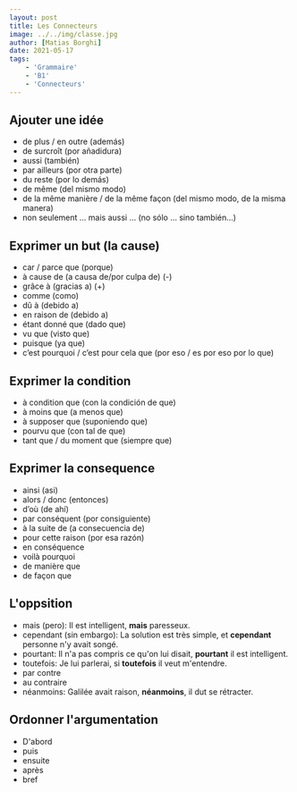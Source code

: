 ```yaml
---
layout: post
title: Les Connecteurs
image: ../../img/classe.jpg
author: [Matias Borghi]
date: 2021-05-17
tags: 
    - 'Grammaire'
    - 'B1'
    - 'Connecteurs'
---
```


## Ajouter une idée

- de plus / en outre (además)
- de surcroît (por añadidura)
- aussi (también)
- par ailleurs (por otra parte)
- du reste (por lo demás)
- de même (del mismo modo)
- de la même manière / de la même façon (del mismo modo, de la misma manera)
- non seulement … mais aussi … (no sólo … sino también…)

## Exprimer un but (la cause)

- car / parce que (porque)
- à cause de (a causa de/por culpa de) (-)
- grâce à (gracias a) (+)
- comme (como)
- dû à (debido a)
- en raison de (debido a)
- étant donné que (dado que)
- vu que (visto que)
- puisque (ya que)
- c’est pourquoi / c’est pour cela que (por eso / es por eso por lo que)

## Exprimer la condition

- à condition que (con la condición de que)
- à moins que (a menos que)
- à supposer que (suponiendo que)
- pourvu que (con tal de que)
- tant que / du moment que (siempre que)

## Exprimer la consequence

- ainsi (asi)
- alors / donc (entonces)
- d’où (de ahí)
- par conséquent (por consiguiente)
- à la suite de (a consecuencia de)
- pour cette raison (por esa razón)
- en conséquence
- voilà pourquoi
- de manière que
- de façon que

## L'oppsition

- mais (pero): Il est intelligent, **mais** paresseux.
- cependant (sin embargo): La solution est très simple, et **cependant** personne n'y avait songé.
- pourtant: Il n'a pas compris ce qu'on lui disait, **pourtant** il est intelligent.
- toutefois: Je lui parlerai, si **toutefois** il veut m'entendre.
- par contre
- au contraire
- néanmoins: Galilée avait raison, **néanmoins**, il dut se rétracter.

## Ordonner l'argumentation

- D'abord
- puis
- ensuite
- après
- bref
